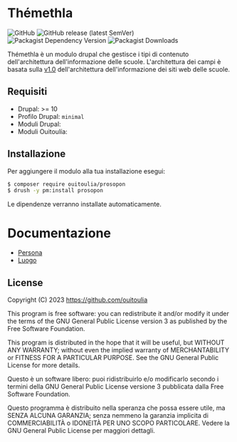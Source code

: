 # Thémethla

![GitHub](https://img.shields.io/github/license/ouitoulia/themethla?style=for-the-badge)
![GitHub release (latest SemVer)](https://img.shields.io/github/v/release/ouitoulia/themethla?sort=semver&style=for-the-badge)
![Packagist Dependency Version](https://img.shields.io/packagist/dependency-v/ouitoulia/themethla/drupal/core-recommended?style=for-the-badge)
![Packagist Downloads](https://img.shields.io/packagist/dt/ouitoulia/themethla?style=for-the-badge)

Thémethla è un modulo drupal che gestisce i tipi di contenuto dell'architettura
dell'informazione delle scuole.
L'architettura dei campi è basata sulla [v1.0](https://designers.italia.it/files/resources/modelli/scuole/adotta-il-modello-di-sito-scolastico/definisci-architettura-e-contenuti/Architettura-informazione-sito-scuole.ods)
dell'architettura dell'informazione dei siti web delle scuole.

## Requisiti
- Drupal: >= 10
- Profilo Drupal: `minimal`
- Moduli Drupal:
- Moduli Ouitoulía: 

## Installazione
Per aggiungere il modulo alla tua installazione esegui:
```bash
$ composer require ouitoulia/prosopon
$ drush -y pm:install prosopon
```
Le dipendenze verranno installate automaticamente.


# Documentazione
- [Persona](docs/persona/README.md)
- [Luogo](docs/luogo/README.md)


## License

Copyright (C) 2023 https://github.com/ouitoulia

This program is free software: you can redistribute it and/or modify it under the terms of the GNU General Public License version 3 as published by the Free Software Foundation.

This program is distributed in the hope that it will be useful, but WITHOUT ANY WARRANTY; without even the implied warranty of MERCHANTABILITY or FITNESS FOR A PARTICULAR PURPOSE. See the GNU General Public License for more details.

Questo è un software libero: puoi ridistribuirlo e/o modificarlo secondo i termini della GNU General Public License versione 3 pubblicata dalla Free Software Foundation.

Questo programma è distribuito nella speranza che possa essere utile, ma SENZA ALCUNA GARANZIA; senza nemmeno la garanzia implicita di COMMERCIABILITÀ o IDONEITÀ PER UNO SCOPO PARTICOLARE. Vedere la GNU General Public License per maggiori dettagli.
